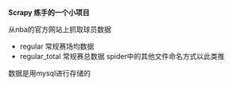 ﻿**Scrapy 练手的一个小项目** 

从nba的官方网站上抓取球员数据

 - regular 常规赛场均数据
 - regular_total 常规赛总数据
 spider中的其他文件命名方式以此类推

数据是用mysql进行存储的

